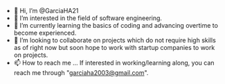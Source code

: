- 👋 Hi, I’m @GarciaHA21
- 👀 I’m interested in the field of software engineering.
- 🌱 I’m currently learning the basics of coding and advancing overtime to become experienced.
- 💞️ I’m looking to collaborate on projects which do not require high skills as of right now but soon hope to work with startup companies to work on projects.
- 📫 How to reach me ... If interested in working/learning along, you can reach me through "garciaha2003@gmail.com".

<!---
GarciaHA21/GarciaHA21 is a ✨ special ✨ repository because its `README.md` (this file) appears on your GitHub profile.
You can click the Preview link to take a look at your changes.
--->
